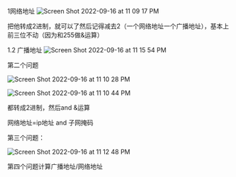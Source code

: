 1网络地址
![Screen Shot 2022-09-16 at 11 09 17 PM](https://user-images.githubusercontent.com/59748598/190843172-e109fd7b-4996-4688-8592-78228b6ec5c2.png)

把他转成2进制，就可以了然后记得减去2（一个网络地址一个广播地址），基本上前三位不动（因为和255做&运算）

1.2 广播地址
![Screen Shot 2022-09-16 at 11 15 54 PM](https://user-images.githubusercontent.com/59748598/190843389-9b71f76e-3093-478c-8f67-b6b85ef9ddcf.png)





第二个问题

![Screen Shot 2022-09-16 at 11 10 28 PM](https://user-images.githubusercontent.com/59748598/190843206-b1a764b1-1135-4704-baf4-07d97b7f2216.png)

![Screen Shot 2022-09-16 at 11 10 44 PM](https://user-images.githubusercontent.com/59748598/190843216-ae1dca3c-f541-41d3-a662-5120c7a6aa8a.png)

都转成2进制，然后and &运算

网络地址=ip地址 and 子网掩码


第三个问题：

![Screen Shot 2022-09-16 at 11 12 48 PM](https://user-images.githubusercontent.com/59748598/190843296-ee23e861-bae1-4cd7-914b-53ed1d315b94.png)

第四个问题计算广播地址/网络地址





